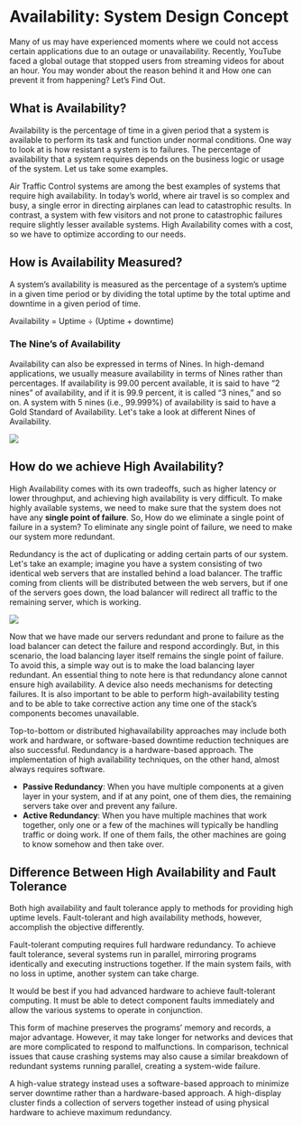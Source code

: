 # Availability: System Design Concept

Many of us may have experienced moments where we could not access certain applications due to an outage or unavailability. Recently, YouTube faced a global outage that stopped users from streaming videos for about an hour. You may wonder about the reason behind it and How one can prevent it from happening? Let’s Find Out.

## What is Availability?

Availability is the percentage of time in a given period that a system is available to perform its task and function under normal conditions. One way to look at is how resistant a system is to failures. The percentage of availability that a system requires depends on the business logic or usage of the system. Let us take some examples. 

Air Traffic Control systems are among the best examples of systems that require high availability. In today’s world, where air travel is so complex and busy, a single error in directing airplanes can lead to catastrophic results. In contrast, a system with few visitors and not prone to catastrophic failures require slightly lesser available systems. High Availability comes with a cost, so we have to optimize according to our needs.

## How is Availability Measured?

A system’s availability is measured as the percentage of a system’s uptime in a given time period or by dividing the total uptime by the total uptime and downtime in a given period of time.

Availability = Uptime ÷ (Uptime + downtime)

### The Nine’s of Availability

Availability can also be expressed in terms of Nines. In high-demand applications, we usually measure availability in terms of Nines rather than percentages. If availability is 99.00 percent available, it is said to have “2 nines” of availability, and if it is 99.9 percent, it is called “3 nines,” and so on. A system with 5 nines (i.e., 99.999%) of availability is said to have a Gold Standard of Availability. Let's take a look at different Nines of Availability.

![](./assets/availability-system-design-concept-cover.svg)

## How do we achieve High Availability?

High Availability comes with its own tradeoffs, such as higher latency or lower throughput, and achieving high availability is very difficult. To make highly available systems, we need to make sure that the system does not have any **single point of failure**. So, How do we eliminate a single point of failure in a system? To eliminate any single point of failure, we need to make our system more redundant. 

Redundancy is the act of duplicating or adding certain parts of our system. Let's take an example; imagine you have a system consisting of two identical web servers that are installed behind a load balancer. The traffic coming from clients will be distributed between the web servers, but if one of the servers goes down, the load balancer will redirect all traffic to the remaining server, which is working.

![](./assets/single-point-of-failure.png)

Now that we have made our servers redundant and prone to failure as the load balancer can detect the failure and respond accordingly. But, in this scenario, the load balancing layer itself remains the single point of failure. To avoid this, a simple way out is to make the load balancing layer redundant. An essential thing to note here is that redundancy alone cannot ensure high availability. A device also needs mechanisms for detecting failures. It is also important to be able to perform high-availability testing and to be able to take corrective action any time one of the stack’s components becomes unavailable. 

Top-to-bottom or distributed highavailability approaches may include both work and hardware, or software-based downtime reduction techniques are also successful. Redundancy is a hardware-based approach. The implementation of high availability techniques, on the other hand, almost always requires software.
- **Passive Redundancy**: When you have multiple components at a given layer in your system, and if at any point, one of them dies, the remaining servers take over and prevent any failure.
- **Active Redundancy**: When you have multiple machines that work together, only one or a few of the machines will typically be handling traffic or doing work. If one of them fails, the other machines are going to know somehow and then take over.

## Difference Between High Availability and Fault Tolerance

Both high availability and fault tolerance apply to methods for providing high uptime levels. Fault-tolerant and high availability methods, however, accomplish the objective differently.

Fault-tolerant computing requires full hardware redundancy. To achieve fault tolerance, several systems run in parallel, mirroring programs identically and executing instructions together. If the main system fails, with no loss in uptime, another system can take charge.

It would be best if you had advanced hardware to achieve fault-tolerant computing. It must be able to detect component faults immediately and allow the various systems to operate in conjunction.

This form of machine preserves the programs’ memory and records, a major advantage. However, it may take longer for networks and devices that are more complicated to respond to malfunctions. In comparison, technical issues that cause crashing systems may also cause a similar breakdown of redundant systems running parallel, creating a system-wide failure. 

A high-value strategy instead uses a software-based approach to minimize server downtime rather than a hardware-based approach. A high-display cluster finds a collection of servers together instead of using physical hardware to achieve maximum redundancy.
